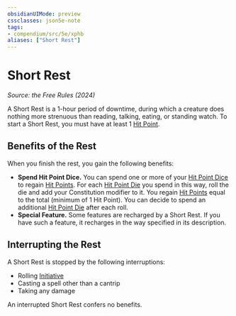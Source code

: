 ```yaml
---
obsidianUIMode: preview
cssclasses: json5e-note
tags:
- compendium/src/5e/xphb
aliases: ["Short Rest"]
---
```

# Short Rest
*Source: the Free Rules (2024)* 

A Short Rest is a 1-hour period of downtime, during which a creature does nothing more strenuous than reading, talking, eating, or standing watch. To start a Short Rest, you must have at least 1 [Hit Point](rules/variant-rules/hit-points-xphb.md).

## Benefits of the Rest

When you finish the rest, you gain the following benefits:

- **Spend Hit Point Dice.** You can spend one or more of your [Hit Point Dice](rules/variant-rules/hit-point-dice-xphb.md) to regain [Hit Points](rules/variant-rules/hit-points-xphb.md). For each [Hit Point Die](rules/variant-rules/hit-point-dice-xphb.md) you spend in this way, roll the die and add your Constitution modifier to it. You regain [Hit Points](rules/variant-rules/hit-points-xphb.md) equal to the total (minimum of 1 Hit Point). You can decide to spend an additional [Hit Point Die](rules/variant-rules/hit-point-dice-xphb.md) after each roll.  
- **Special Feature.** Some features are recharged by a Short Rest. If you have such a feature, it recharges in the way specified in its description.  

## Interrupting the Rest

A Short Rest is stopped by the following interruptions:

- Rolling [Initiative](rules/variant-rules/initiative-xphb.md)  
- Casting a spell other than a cantrip  
- Taking any damage  

An interrupted Short Rest confers no benefits.